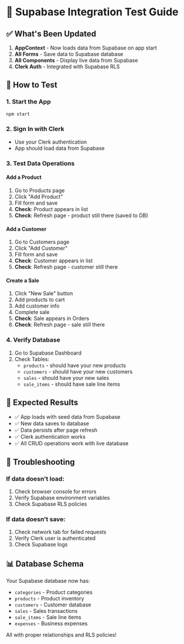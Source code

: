 # 🧪 Supabase Integration Test Guide

## ✅ What's Been Updated

1. **AppContext** - Now loads data from Supabase on app start
2. **All Forms** - Save data to Supabase database
3. **All Components** - Display live data from Supabase
4. **Clerk Auth** - Integrated with Supabase RLS

## 🚀 How to Test

### 1. Start the App
```bash
npm start
```

### 2. Sign In with Clerk
- Use your Clerk authentication
- App should load data from Supabase

### 3. Test Data Operations

#### Add a Product
1. Go to Products page
2. Click "Add Product"
3. Fill form and save
4. **Check**: Product appears in list
5. **Check**: Refresh page - product still there (saved to DB)

#### Add a Customer
1. Go to Customers page
2. Click "Add Customer"
3. Fill form and save
4. **Check**: Customer appears in list
5. **Check**: Refresh page - customer still there

#### Create a Sale
1. Click "New Sale" button
2. Add products to cart
3. Add customer info
4. Complete sale
5. **Check**: Sale appears in Orders
6. **Check**: Refresh page - sale still there

### 4. Verify Database
1. Go to Supabase Dashboard
2. Check Tables:
   - `products` - should have your new products
   - `customers` - should have your new customers
   - `sales` - should have your new sales
   - `sale_items` - should have sale line items

## 🎯 Expected Results

- ✅ App loads with seed data from Supabase
- ✅ New data saves to database
- ✅ Data persists after page refresh
- ✅ Clerk authentication works
- ✅ All CRUD operations work with live database

## 🐛 Troubleshooting

### If data doesn't load:
1. Check browser console for errors
2. Verify Supabase environment variables
3. Check Supabase RLS policies

### If data doesn't save:
1. Check network tab for failed requests
2. Verify Clerk user is authenticated
3. Check Supabase logs

## 📊 Database Schema

Your Supabase database now has:
- `categories` - Product categories
- `products` - Product inventory
- `customers` - Customer database
- `sales` - Sales transactions
- `sale_items` - Sale line items
- `expenses` - Business expenses

All with proper relationships and RLS policies!

